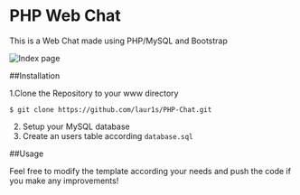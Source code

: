 # PHP Web Chat

This is a Web Chat made using PHP/MySQL and Bootstrap

![Index page](https://github.com/laur1s/PHP-chat/blob/master/ex/index.PNG)


##Installation

1.Clone the Repository to your www directory
   ```
   $ git clone https://github.com/laur1s/PHP-Chat.git
   ```
2. Setup your MySQL database
3. Create an users table according ```database.sql```


##Usage

Feel free to modify the template according your needs and push the code if you make any improvements!